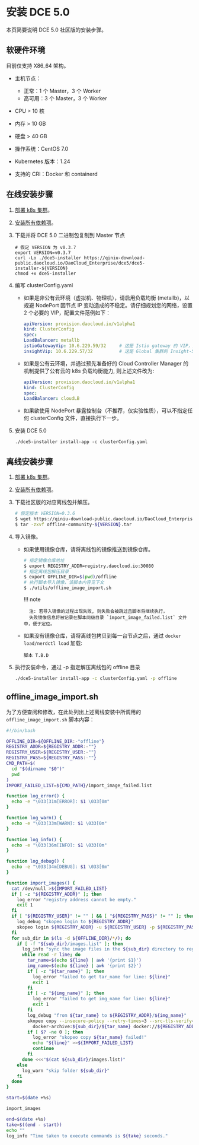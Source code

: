 # 安装 DCE 5.0

本页简要说明 DCE 5.0 社区版的安装步骤。

## 软硬件环境

目前仅支持 X86_64 架构。

- 主机节点：
    - 正常：1 个 Master，3 个 Worker
    - 高可用：3 个 Master，3 个 Worker

- CPU > 10 核
- 内存 > 10 GB
- 硬盘 > 40 GB

- 操作系统：CentOS 7.0
- Kubernetes 版本：1.24
- 支持的 CRI：Docker 和 containerd

## 在线安装步骤

1. [部署 k8s 集群](install-k8s.md)。

2. [安装所有依赖项](install-tools.md)。

3. 下载并将 DCE 5.0 二进制包复制到 Master 节点

    ```shell
    # 假定 VERSION 为 v0.3.7
    export VERSION=v0.3.7
    curl -Lo ./dce5-installer https://qiniu-download-public.daocloud.io/DaoCloud_Enterprise/dce5/dce5-installer-${VERSION}
    chmod +x dce5-installer
    ```

4. 编写 clusterConfig.yaml

    - 如果是非公有云环境（虚拟机、物理机），请启用负载均衡 (metallb)，以规避 NodePort 因节点 IP 变动造成的不稳定。请仔细规划您的网络，设置 2 个必要的 VIP，配置文件范例如下：

        ```yaml
        apiVersion: provision.daocloud.io/v1alpha1
        kind: ClusterConfig
        spec:
        LoadBalancer: metallb
        istioGatewayVip: 10.6.229.59/32     # 这是 Istio gateway 的 VIP，用于如控制台等的入口
        insightVip: 10.6.229.57/32          # 这是 Global 集群的 Insight-Server 采集所有子集群的日志/指标/链路的网络路径所用的 VIP
        ```
    
    - 如果是公有云环境，并通过预先准备好的 Cloud Controller Manager 的机制提供了公有云的 k8s 负载均衡能力, 则上述文件改为:

        ``` yaml
        apiVersion: provision.daocloud.io/v1alpha1
        kind: ClusterConfig
        spec:
        LoadBalancer: cloudLB
        ```

    - 如果欲使用 NodePort 暴露控制台（不推荐，仅实验性质），可以不指定任何 clusterConfig 文件，直接执行下一步。

5. 安装 DCE 5.0

    ```
    ./dce5-installer install-app -c clusterConfig.yaml
    ```

## 离线安装步骤

1. [部署 k8s 集群](install-k8s.md)。

2. [安装所有依赖项](install-tools.md)。

3. 下载社区版的对应离线包并解压。

    ``` bash
    # 假定版本 VERSION=0.3.6
    $ wget https://qiniu-download-public.daocloud.io/DaoCloud_Enterprise/dce5/offline-community-${VERSION}.tar
    $ tar -zxvf offline-community-${VERSION}.tar
    ```

4. 导入镜像。

    - 如果使用镜像仓库，请将离线包的镜像推送到镜像仓库。

        ```bash
        # 指定镜像仓库地址
        $ export REGISTRY_ADDR=registry.daocloud.io:30080
        # 指定离线包解压目录
        $ export OFFLINE_DIR=$(pwd)/offline
        # 执行脚本导入镜像，该脚本内容见下文
        $ ./utils/offline_image_import.sh
        ```

        !!! note

            注: 若导入镜像的过程出现失败, 则失败会被跳过且脚本将继续执行，
            失败镜像信息将被记录在脚本同级目录 `import_image_failed.list` 文件中，便于定位。

    - 如果没有镜像仓库，请将离线包拷贝到每一台节点之后，通过 `docker load/nerdctl load` 加载:

        ```
        脚本 T.B.D
        ```

5. 执行安装命令，通过 -p 指定解压离线包的 offline 目录

    ``` bash
    ./dce5-installer install-app -c clusterConfig.yaml -p offline
    ```

## offline_image_import.sh

为了方便查阅和修改，在此处列出上述离线安装中所调用的 `offline_image_import.sh` 脚本内容：

```bash
#!/bin/bash

OFFLINE_DIR=${OFFLINE_DIR:-"offline"}
REGISTRY_ADDR=${REGISTRY_ADDR:-""}
REGISTRY_USER=${REGISTRY_USER:-""}
REGISTRY_PASS=${REGISTRY_PASS:-""}
CMD_PATH=$(
  cd "$(dirname "$0")"
  pwd
)
IMPORT_FAILED_LIST=${CMD_PATH}/import_image_failed.list

function log_error() {
  echo -e "\033[31m[ERROR]: $1 \033[0m"
}

function log_warn() {
  echo -e "\033[33m[WARN]: $1 \033[0m"
}

function log_info() {
  echo -e "\033[36m[INFO]: $1 \033[0m"
}

function log_debug() {
  echo -e "\033[34m[DEBUG]: $1 \033[0m"
}

function import_images() {
  cat /dev/null >${IMPORT_FAILED_LIST}
  if [ -z "${REGISTRY_ADDR}" ]; then
    log_error "registry address cannot be empty."
    exit 1
  fi
  if [ "${REGISTRY_USER}" != "" ] && [ "${REGISTRY_PASS}" != "" ]; then
    log_debug "skopeo login to ${REGISTRY_ADDR}"
    skopeo login ${REGISTRY_ADDR} -u ${REGISTRY_USER} -p ${REGISTRY_PASS} --tls-verify=false
  fi
  for sub_dir in $(ls -d ${OFFLINE_DIR}/*/); do
    if [ -f "${sub_dir}/images.list" ]; then
      log_info "sync the image files in the ${sub_dir} directory to registry."
      while read -r line; do
        tar_name=$(echo ${line} | awk '{print $1}')
        img_name=$(echo ${line} | awk '{print $2}')
        if [ -z "${tar_name}" ]; then
          log_error "failed to get tar_name for line: ${line}"
          exit 1
        fi
        if [ -z "${img_name}" ]; then
          log_error "failed to get img_name for line: ${line}"
          exit 1
        fi
        log_debug "from ${tar_name} to ${REGISTRY_ADDR}/${img_name}"
        skopeo copy --insecure-policy --retry-times=3 --src-tls-verify=false --dest-tls-verify=false \
          docker-archive:${sub_dir}/${tar_name} docker://${REGISTRY_ADDR}/${img_name}
        if [ $? -ne 0 ]; then
          log_error "skopeo copy ${tar_name} failed!"
          echo "${line}" >>${IMPORT_FAILED_LIST}
          continue
        fi
      done <<<"$(cat ${sub_dir}/images.list)"
    else
      log_warn "skip folder ${sub_dir}"
    fi
  done
}

start=$(date +%s)

import_images

end=$(date +%s)
take=$((end - start))
echo ""
log_info "Time taken to execute commands is ${take} seconds."
```
